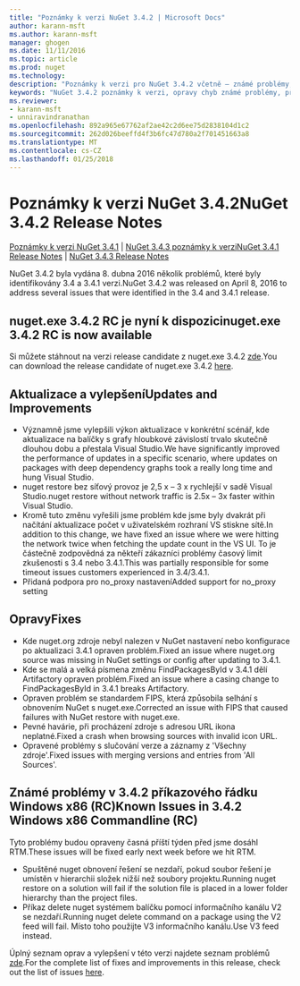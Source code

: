 ```yaml
---
title: "Poznámky k verzi NuGet 3.4.2 | Microsoft Docs"
author: karann-msft
ms.author: karann-msft
manager: ghogen
ms.date: 11/11/2016
ms.topic: article
ms.prod: nuget
ms.technology: 
description: "Poznámky k verzi pro NuGet 3.4.2 včetně – známé problémy, opravy chyb, přidaných funkcí a chcete."
keywords: "NuGet 3.4.2 poznámky k verzi, opravy chyb známé problémy, přidat funkce, chcete"
ms.reviewer:
- karann-msft
- unniravindranathan
ms.openlocfilehash: 892a965e67762af2ae42c2d6ee75d2838104d1c2
ms.sourcegitcommit: 262d026beeffd4f3b6fc47d780a2f701451663a8
ms.translationtype: MT
ms.contentlocale: cs-CZ
ms.lasthandoff: 01/25/2018
---
```

# <a name="nuget-342-release-notes"></a><span data-ttu-id="ea896-104">Poznámky k verzi NuGet 3.4.2</span><span class="sxs-lookup"><span data-stu-id="ea896-104">NuGet 3.4.2 Release Notes</span></span>

<span data-ttu-id="ea896-105">[Poznámky k verzi NuGet 3.4.1](../release-notes/nuget-3.4.1.md) | [NuGet 3.4.3 poznámky k verzi](../release-notes/nuget-3.4.3.md)</span><span class="sxs-lookup"><span data-stu-id="ea896-105">[NuGet 3.4.1 Release Notes](../release-notes/nuget-3.4.1.md) | [NuGet 3.4.3 Release Notes](../release-notes/nuget-3.4.3.md)</span></span>

<span data-ttu-id="ea896-106">NuGet 3.4.2 byla vydána 8. dubna 2016 několik problémů, které byly identifikovány 3.4 a 3.4.1 verzi.</span><span class="sxs-lookup"><span data-stu-id="ea896-106">NuGet 3.4.2 was released on April 8, 2016 to address several issues that were identified in the 3.4 and 3.4.1 release.</span></span>

## <a name="nugetexe-342-rc-is-now-available"></a><span data-ttu-id="ea896-107">nuget.exe 3.4.2 RC je nyní k dispozici</span><span class="sxs-lookup"><span data-stu-id="ea896-107">nuget.exe 3.4.2 RC is now available</span></span>

<span data-ttu-id="ea896-108">Si můžete stáhnout na verzi release candidate z nuget.exe 3.4.2 [zde](https://dist.nuget.org/index.html).</span><span class="sxs-lookup"><span data-stu-id="ea896-108">You can download the release candidate of nuget.exe 3.4.2 [here](https://dist.nuget.org/index.html).</span></span>

## <a name="updates-and-improvements"></a><span data-ttu-id="ea896-109">Aktualizace a vylepšení</span><span class="sxs-lookup"><span data-stu-id="ea896-109">Updates and Improvements</span></span>

* <span data-ttu-id="ea896-110">Významně jsme vylepšili výkon aktualizace v konkrétní scénář, kde aktualizace na balíčky s grafy hloubkové závislostí trvalo skutečně dlouhou dobu a přestala Visual Studio.</span><span class="sxs-lookup"><span data-stu-id="ea896-110">We have significantly improved the performance of updates in a specific scenario, where updates on packages with deep dependency graphs took a really long time and hung Visual Studio.</span></span>
* <span data-ttu-id="ea896-111">nuget restore bez síťový provoz je 2,5 x – 3 x rychlejší v sadě Visual Studio.</span><span class="sxs-lookup"><span data-stu-id="ea896-111">nuget restore without network traffic is 2.5x – 3x faster within Visual Studio.</span></span>
* <span data-ttu-id="ea896-112">Kromě tuto změnu vyřešili jsme problém kde jsme byly dvakrát při načítání aktualizace počet v uživatelském rozhraní VS stiskne sítě.</span><span class="sxs-lookup"><span data-stu-id="ea896-112">In addition to this change, we have fixed an issue where we were hitting the network twice when fetching the update count in the VS UI.</span></span> <span data-ttu-id="ea896-113">To je částečně zodpovědná za někteří zákazníci problémy časový limit zkušenosti s 3.4 nebo 3.4.1.</span><span class="sxs-lookup"><span data-stu-id="ea896-113">This was partially responsible for some timeout issues customers experienced in 3.4/3.4.1.</span></span>
* <span data-ttu-id="ea896-114">Přidaná podpora pro no_proxy nastavení</span><span class="sxs-lookup"><span data-stu-id="ea896-114">Added support for no_proxy setting</span></span>

## <a name="fixes"></a><span data-ttu-id="ea896-115">Opravy</span><span class="sxs-lookup"><span data-stu-id="ea896-115">Fixes</span></span>

* <span data-ttu-id="ea896-116">Kde nuget.org zdroje nebyl nalezen v NuGet nastavení nebo konfigurace po aktualizaci 3.4.1 opraven problém.</span><span class="sxs-lookup"><span data-stu-id="ea896-116">Fixed an issue where nuget.org source was missing in NuGet settings or config after updating to 3.4.1.</span></span>
* <span data-ttu-id="ea896-117">Kde se malá a velká písmena změnu FindPackagesById v 3.4.1 dělí Artifactory opraven problém.</span><span class="sxs-lookup"><span data-stu-id="ea896-117">Fixed an issue where a casing change to FindPackagesById in 3.4.1 breaks Artifactory.</span></span>
* <span data-ttu-id="ea896-118">Opraven problém se standardem FIPS, která způsobila selhání s obnovením NuGet s nuget.exe.</span><span class="sxs-lookup"><span data-stu-id="ea896-118">Corrected an issue with FIPS that caused failures with NuGet restore with nuget.exe.</span></span>
* <span data-ttu-id="ea896-119">Pevné havárie, při procházení zdroje s adresou URL ikona neplatné.</span><span class="sxs-lookup"><span data-stu-id="ea896-119">Fixed a crash when browsing sources with invalid icon URL.</span></span>
* <span data-ttu-id="ea896-120">Opravené problémy s slučování verze a záznamy z 'Všechny zdroje'.</span><span class="sxs-lookup"><span data-stu-id="ea896-120">Fixed issues with merging versions and entries from 'All Sources'.</span></span>

## <a name="known-issues-in-342-windows-x86-commandline-rc"></a><span data-ttu-id="ea896-121">Známé problémy v 3.4.2 příkazového řádku Windows x86 (RC)</span><span class="sxs-lookup"><span data-stu-id="ea896-121">Known Issues in 3.4.2 Windows x86 Commandline (RC)</span></span>

<span data-ttu-id="ea896-122">Tyto problémy budou opraveny časná příští týden před jsme dosáhl RTM.</span><span class="sxs-lookup"><span data-stu-id="ea896-122">These issues will be fixed early next week before we hit RTM.</span></span>

*  <span data-ttu-id="ea896-123">Spuštěné nuget obnovení řešení se nezdaří, pokud soubor řešení je umístěn v hierarchii složek nižší než soubory projektu.</span><span class="sxs-lookup"><span data-stu-id="ea896-123">Running nuget restore on a solution will fail if the solution file is placed in a lower folder hierarchy than the project files.</span></span>
*  <span data-ttu-id="ea896-124">Příkaz delete nuget systémem balíčku pomocí informačního kanálu V2 se nezdaří.</span><span class="sxs-lookup"><span data-stu-id="ea896-124">Running nuget delete command on a package using the V2 feed will fail.</span></span> <span data-ttu-id="ea896-125">Místo toho použijte V3 informačního kanálu.</span><span class="sxs-lookup"><span data-stu-id="ea896-125">Use V3 feed instead.</span></span>


<span data-ttu-id="ea896-126">Úplný seznam oprav a vylepšení v této verzi najdete seznam problémů [zde](https://github.com/NuGet/Home/issues?utf8=%E2%9C%93&q=is%3Aissue+milestone%3A3.4.2++is%3Aclosed+).</span><span class="sxs-lookup"><span data-stu-id="ea896-126">For the complete list of fixes and improvements in this release, check out the list of issues [here](https://github.com/NuGet/Home/issues?utf8=%E2%9C%93&q=is%3Aissue+milestone%3A3.4.2++is%3Aclosed+).</span></span>